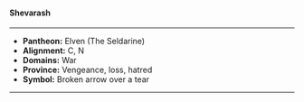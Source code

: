 #### Shevarash
___

- **Pantheon:** Elven (The Seldarine)
- **Alignment:** C, N
- **Domains:** War
- **Province:** Vengeance, loss, hatred
- **Symbol:** Broken arrow over a tear
___
